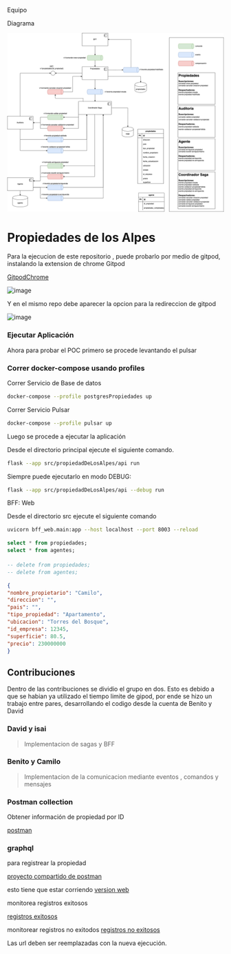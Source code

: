 Equipo

Diagrama

![alt text](image.png)

# Propiedades de los Alpes

Para la ejecucion de este repositorio , puede probarlo por medio de gitpod, instalando la extension de chrome Gitpod


<a href="https://chromewebstore.google.com/detail/gitpod/dodmmooeoklaejobgleioelladacbeki?hl=es"> GitpodChrome</a>


![image](https://github.com/CBarreiro22/pruebaMonoliticas/assets/111206402/ab581705-0430-4f66-bb49-9d123356ab6b)

Y en el mismo repo debe aparecer la opcion para la redireccion de gitpod

![image](https://github.com/CBarreiro22/pruebaMonoliticas/assets/111206402/616e4848-8cc8-4f92-a2de-ab5e567e5229)

### Ejecutar Aplicación

Ahora para probar el POC primero se procede levantando el pulsar

### Correr docker-compose usando profiles

Correr Servicio de Base de datos
```bash
docker-compose --profile postgresPropiedades up
```

Correr Servicio Pulsar
```bash
docker-compose --profile pulsar up
```



Luego se procede a ejecutar la aplicación

Desde el directorio principal ejecute el siguiente comando.

```bash
flask --app src/propiedadDeLosAlpes/api run
```

Siempre puede ejecutarlo en modo DEBUG:

```bash
flask --app src/propiedadDeLosAlpes/api --debug run
```

BFF: Web

Desde el directorio src ejecute el siguiente comando

```bash
uvicorn bff_web.main:app --host localhost --port 8003 --reload
```

```sql
select * from propiedades;
select * from agentes;

-- delete from propiedades;
-- delete from agentes;
```

```json
{
"nombre_propietario": "Camilo",
"direccion": "",
"pais": "",
"tipo_propiedad": "Apartamento",
"ubicacion": "Torres del Bosque",
"id_empresa": 12345,
"superficie": 80.5,
"precio": 230000000
}
```

## Contribuciones

Dentro de las contribuciones se dividio el grupo en dos. Esto es debido a que se habian ya utilizado el tiempo limite de gipod, por ende se hizo un trabajo entre pares, desarrollando el codigo desde la cuenta de Benito y David

### David y isai 
> Implementacion de sagas y BFF
### Benito y Camilo
> Implementacion de la comunicacion mediante eventos , comandos y mensajes

### Postman collection 

Obtener información de propiedad por ID

[postman](https://github.com/CBarreiro22/pruebaMonoliticas/blob/main/GET%20propiedad.postman_collection.json)

### graphql

para registrear la propiedad

[proyecto compartido de postman](https://speeding-rocket-833109.postman.co/workspace/New-Team-Workspace~a2fd0a9f-43b7-45f5-93b1-c063c924a2b8/collection/65ee4e13fd7b469b2c45ea09?action=share&creator=23921893)

esto tiene que estar corriendo
[version web](https://8003-cbarreiro22-pruebamonol-g3xl65m8gaa.ws-us108.gitpod.io/v1)

monitorea registros exitosos

[registros exitosos](https://8003-cbarreiro22-pruebamonol-g3xl65m8gaa.ws-us108.gitpod.io/stream)

monitorear registros no exitodos
[registros no exitosos](https://8003-cbarreiro22-pruebamonol-g3xl65m8gaa.ws-us108.gitpod.io/stream/evento/validacion/propiedad/fallida)

Las url deben ser reemplazadas con la nueva ejecución.
